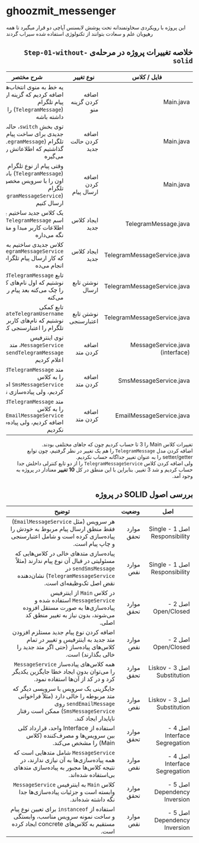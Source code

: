 # ghoozmit_messenger
این پروژه با رویکردی سخاوتمندانه تحت پوشش لایسنس آپاچی دو قرار میگیرد تا همه رهپویان علم و سعادت بتوانند از تکنولوژی استفاده شده سیراب گردند

<div dir="rtl">

## خلاصه تغییرات پروژه در مرحله‌ی `Step-01-without-solid`

| فایل / کلاس                       | نوع تغییر             | شرح مختصر                           |
|----------------------------------|-----------------------|-----------------------------------------------------------------|
| Main.java                        | اضافه کردن گزینه منو  | یه خط به منوی انتخاب‌ها اضافه کردیم که گزینه ارسال پیام تلگرام (`TelegramMessage`) را هم داشته باشه |
| Main.java                        | اضافه کردن حالت جدید  | توی بخش `switch`، حالت جدیدی برای ساخت پیام تلگرام (`TelegramMessage`) گذاشتیم که اطلاعاتش را می‌گیره |
| Main.java                        | اضافه کردن ارسال پیام | وقتی پیام از نوع تلگرام (`TelegramMessage`) باشه، اون را با سرویس مخصوص تلگرام (`TelegramMessageService`) ارسال کنیم |
| TelegramMessage.java             | ایجاد کلاس جدید       | یک کلاس جدید ساختیم به اسم `TelegramMessage` که اطلاعات کاربر مبدا و مقصد را نگه می‌داره |
| TelegramMessageService.java      | ایجاد کلاس جدید       | کلاس جدیدی ساختیم به اسم `TelegramMessageService` که کار ارسال پیام تلگرام را انجام می‌ده |
| TelegramMessageService.java      | نوشتن تابع ارسال     | تابع `sendTelegramMessage` نوشتیم که اول نام‌های کاربری را چک می‌کنه بعد پیام را چاپ می‌کنه |
| TelegramMessageService.java      | نوشتن تابع اعتبارسنجی | تابع کمکی `validateTelegramUsername` نوشتیم که نام‌های کاربری تلگرام را اعتبارسنجی کنه |
| MessageService.java (interface)  | اضافه کردن متد       | توی اینترفیس `MessageService`، متد `sendTelegramMessage` را اعلام کردیم |
| SmsMessageService.java           | اضافه کردن متد       | متد `sendTelegramMessage` را به کلاس `SmsMessageService` اضافه کردیم، ولی پیاده‌سازی نکردیم |
| EmailMessageService.java         | اضافه کردن متد       | متد `sendTelegramMessage` را به کلاس `EmailMessageService` اضافه کردیم، ولی پیاده‌سازی نکردیم |


تغییرات کلاس Main را 3 تا حساب کردیم چون که جاهای مختلفی بودند.<br>
اضافه کردن مدل `TelegramMessage` را هم یک تغییر در نظر گرفتیم، چون توابع setter/getter را به عنوان تغییر جداگانه حساب نکردیم.
<br>
ولی اضافه کردن کلاس `TelegramMessageService` را از دو تابع کنترلی داخلش جدا حساب کردیم و شد 3 تغییر.
بنابراین با این منطق در کل <b>10 تغییر</b> معنادار در پروژه به وجود آمد.

## بررسی اصول SOLID در پروژه

| اصل | وضعیت | توضیح |
|------|--------|--------|
| اصل 1 - Single Responsibility | موارد تحقق | هر سرویس (مثل `EmailMessageService`) فقط منطق ارسال پیام مربوط به خودش را پیاده‌سازی کرده است و شامل اعتبارسنجی و چاپ پیام است. |
| اصل 1 - Single Responsibility | موارد نقص | پیاده‌سازی متدهای خالی در کلاس‌هایی که مسئولیتی در قبال آن نوع پیام ندارند (مثلاً `sendSmsMessage` در `TelegramMessageService`) نشان‌دهنده نقض اصل تک‌وظیفه‌ای است. |
| اصل 2 - Open/Closed | موارد تحقق | در کلاس `Main` از اینترفیس `MessageService` استفاده شده و پیاده‌سازی‌ها به صورت مستقل افزوده می‌شوند، بدون نیاز به تغییر منطق کد اصلی. |
| اصل 2 - Open/Closed | موارد نقص | اضافه کردن نوع پیام جدید مستلزم افزودن متد جدید به اینترفیس و تغییر در تمام کلاس‌های پیاده‌ساز (حتی اگر متد جدید را خالی بگذارند) است. |
| اصل 3 - Liskov Substitution | موارد تحقق | همه کلاس‌های پیاده‌ساز `MessageService` را می‌توان بدون ایجاد خطا جایگزین یکدیگر کرد و در کد از آن‌ها استفاده نمود. |
| اصل 3 - Liskov Substitution | موارد نقص | جایگزینی یک سرویس با سرویسی دیگر که متد مربوطه را خالی دارد (مثلاً فراخوانی `sendEmailMessage` روی `SmsMessageService`) ممکن است رفتار ناپایدار ایجاد کند. |
| اصل 4 - Interface Segregation | موارد تحقق | استفاده از Interface واحد، قرارداد کلی بین سرویس‌ها و مصرف‌کننده (کلاس Main) را مشخص می‌کند. |
| اصل 4 - Interface Segregation | موارد نقص | `MessageService` شامل متدهایی است که همه پیاده‌سازی‌ها به آن نیازی ندارند، در نتیجه کلاس‌ها مجبور به پیاده‌سازی متدهای بی‌استفاده شده‌اند. |
| اصل 5 - Dependency Inversion | موارد تحقق | کلاس `Main` به اینترفیس `MessageService` وابسته است و جزئیات پیاده‌سازی‌ها جدا نگه داشته شده‌اند. |
| اصل 5 - Dependency Inversion | موارد نقص | استفاده از `instanceof` برای تعیین نوع پیام و ساخت نمونه سرویس مناسب، وابستگی مستقیم به کلاس‌های concrete ایجاد کرده است. |


</div>
